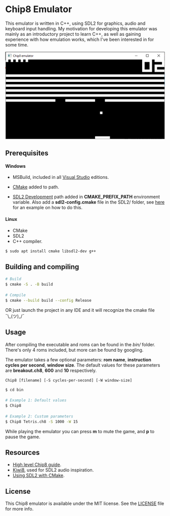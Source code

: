 ﻿# Chip8 Emulator
This emulator is written in C++, using SDL2 for graphics, audio and keyboard input handling. 
My motivation for developing this emulator was mainly as an introductory project to learn C++,
as well as gaining experience with how emulation works, which I've been interested in for some time.

![Image of emulator running Breakout game](images/gameplay.png)

## Prerequisites 

#### Windows
- MSBuild, included in all [Visual Studio](https://visualstudio.microsoft.com/) editions.

- [CMake](https://cmake.org/) added to path.

- [SDL2 Development](https://www.libsdl.org/download-2.0.php) path added in **CMAKE_PREFIX_PATH** environment variable.
Also add a **sdl2-config.cmake** file in the SDL2/ folder, see [here](https://trenki2.github.io/blog/2017/06/02/using-sdl2-with-cmake/)
for an example on how to do this.

#### Linux
- CMake
- SDL2
- C++ compiler.

```bash
$ sudo apt install cmake libsdl2-dev g++
```

## Building and compiling
```bash
# Build
$ cmake -S . -B build

# Compile
$ cmake --build build --config Release	
```

OR just launch the project in any IDE and it will recognize the cmake file ¯\\\_(ツ)\_/¯
## Usage
After compiling the executable and roms can be found in the *bin/* folder. There's only 4 roms included,
but more can be found by googling. 

The emulator takes a few optional parameters: **rom name**, 
**instruction cycles per second**, **window size**. The default values for these
parameters are **breakout.ch8**, **600** and **10** respectively.
``` 
Chip8 [filename] [-S cycles-per-second] [-W window-size]
```

```bash
$ cd bin

# Example 1: Default values
$ Chip8

# Example 2: Custom parameters
$ Chip8 Tetris.ch8 -S 1000 -W 15
```


While playing the emulator you can press **m** to mute the game, and **p** to pause the game.

## Resources
- [High level Chip8 guide](https://tobiasvl.github.io/blog/write-a-chip-8-emulator/).
- [Kiwi8](https://github.com/tomdaley92/kiwi-8), used for SDL2 audio inspiration.
- [Using SDL2 with CMake](https://trenki2.github.io/blog/2017/06/02/using-sdl2-with-cmake/).

## License

This Chip8 emulator is available under the MIT license. See the [LICENSE](LICENSE) file for more info.